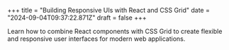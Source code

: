 +++
title = "Building Responsive UIs with React and CSS Grid"
date = "2024-09-04T09:37:22.871Z"
draft = false
+++

Learn how to combine React components with CSS Grid to create flexible and responsive user interfaces for modern web applications.
        